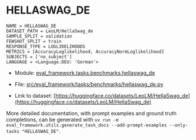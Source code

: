 # HELLASWAG_DE

````
NAME = HELLASWAG_DE
DATASET_PATH = LeoLM/HellaSwag_de
SAMPLE_SPLIT = validation
FEWSHOT_SPLIT = train
RESPONSE_TYPE = LOGLIKELIHOODS
METRICS = [AccuracyLoglikelihood, AccuracyNormLoglikelihood]
SUBJECTS = ['no_subject']
LANGUAGE = <Language.DEU: 'German'>
````

- Module: [eval_framework.tasks.benchmarks.hellaswag_de](eval_framework.tasks.benchmarks.hellaswag_de)

- File: [src/eval_framework/tasks/benchmarks/hellaswag_de.py](../../src/eval_framework/tasks/benchmarks/hellaswag_de.py)

- Link to dataset: [https://huggingface.co/datasets/LeoLM/HellaSwag_de](https://huggingface.co/datasets/LeoLM/HellaSwag_de)

More detailed documentation, with prompt examples and ground truth completions, can be generated with `uv run -m eval_framework.utils.generate_task_docs --add-prompt-examples --only-tasks "HELLASWAG_DE"`.
